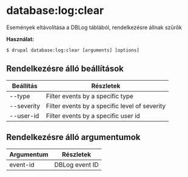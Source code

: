 # database:log:clear
Események eltávolítása a DBLog táblából, rendelkezésre állnak szűrők

**Használat:**
```
$ drupal database:log:clear [arguments] [options]
```

## Rendelkezésre álló beállítások
Beállítás | Részletek
-------|-------------
--type | Filter events by a specific type
--severity | Filter events by a specific level of severity
--user-id | Filter events by a specific user id

## Rendelkezésre álló argumentumok
Argumentum | Részletek
---------|-------------
event-id | DBLog event ID
